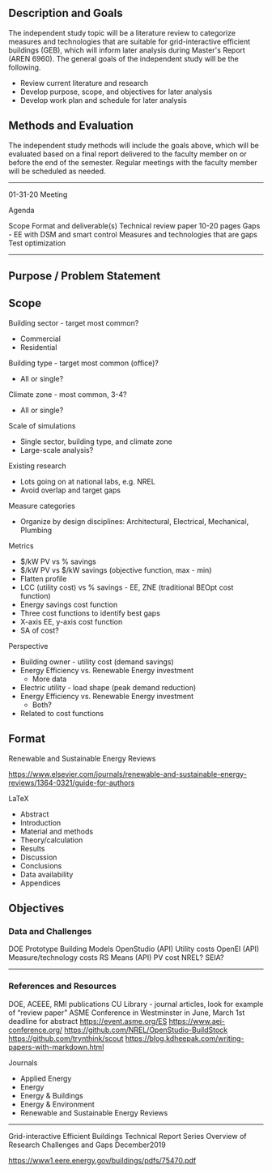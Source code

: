 ## Description and Goals

The independent study topic will be a literature review to categorize measures and technologies that are suitable for grid-interactive efficient buildings (GEB), which will inform later analysis during Master's Report (AREN 6960). The general goals of the independent study will be the following.

* Review current literature and research
* Develop purpose, scope, and objectives for later analysis
* Develop work plan and schedule for later analysis

## Methods and Evaluation

The independent study methods will include the goals above, which will be evaluated based on a final report delivered to the faculty member on or before the end of the semester. Regular meetings with the faculty member will be scheduled as needed.

---

01-31-20 Meeting

Agenda

Scope
Format and deliverable(s)
Technical review paper 10-20 pages
Gaps - EE with DSM and smart control
Measures and technologies that are gaps
Test optimization

---

## Purpose / Problem Statement


## Scope

Building sector - target most common?
* Commercial
* Residential

Building type - target most common (office)?
* All or single?

Climate zone - most common, 3-4?
* All or single?

Scale of simulations
* Single sector, building type, and climate zone
* Large-scale analysis?

Existing research
* Lots going on at national labs, e.g. NREL
* Avoid overlap and target gaps

Measure categories
* Organize by design disciplines: Architectural, Electrical, Mechanical, Plumbing

Metrics
* $/kW PV vs % savings
* $/kW PV vs $/kW savings (objective function, max - min)
* Flatten profile
* LCC (utility cost) vs % savings - EE, ZNE (traditional BEOpt cost function)
* Energy savings cost function
* Three cost functions to identify best gaps
* X-axis EE, y-axis cost function
* SA of cost?

Perspective
* Building owner - utility cost (demand savings)
* Energy Efficiency vs. Renewable Energy investment
  * More data
* Electric utility - load shape (peak demand reduction)
* Energy Efficiency vs. Renewable Energy investment
  * Both?
* Related to cost functions

## Format

Renewable and Sustainable Energy Reviews

https://www.elsevier.com/journals/renewable-and-sustainable-energy-reviews/1364-0321/guide-for-authors

LaTeX

* Abstract
* Introduction
* Material and methods
* Theory/calculation
* Results
* Discussion
* Conclusions
* Data availability
* Appendices


## Objectives



### Data and Challenges

DOE Prototype Building Models
OpenStudio (API)
Utility costs
OpenEI (API)
Measure/technology costs
RS Means (API)
PV cost
NREL?
SEIA?

---

### References and Resources

DOE, ACEEE, RMI publications
CU Library - journal articles, look for example of “review paper”
ASME Conference in Westminster in June, March 1st deadline for abstract
https://event.asme.org/ES 
https://www.aei-conference.org/
https://github.com/NREL/OpenStudio-BuildStock 
https://github.com/trynthink/scout 
https://blog.kdheepak.com/writing-papers-with-markdown.html 

Journals
* Applied Energy
* Energy
* Energy & Buildings
* Energy & Environment
* Renewable and Sustainable Energy Reviews

---

Grid-interactive Efficient Buildings Technical Report Series
Overview of Research Challenges and Gaps
December2019

https://www1.eere.energy.gov/buildings/pdfs/75470.pdf 



